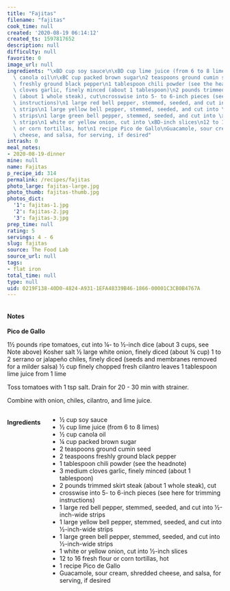 ```yaml
---
title: "Fajitas"
filename: "fajitas"
cook_time: null
created: '2020-08-19 06:14:12'
created_ts: 1597817652
description: null
difficulty: null
favorite: 0
image_url: null
ingredients: "\xBD cup soy sauce\n\xBD cup lime juice (from 6 to 8 limes)\n\xBD cup\
  \ canola oil\n\xBC cup packed brown sugar\n2 teaspoons ground cumin seed\n2 teaspoons\
  \ freshly ground black pepper\n1 tablespoon chili powder (see the headnote)\n3 medium\
  \ cloves garlic, finely minced (about 1 tablespoon)\n2 pounds trimmed skirt steak\
  \ (about 1 whole steak), cut\ncrosswise into 5- to 6-inch pieces (see here for trimming\
  \ instructions)\n1 large red bell pepper, stemmed, seeded, and cut into \xBD-inch-wide\
  \ strips\n1 large yellow bell pepper, stemmed, seeded, and cut into \xBD-inch-wide\
  \ strips\n1 large green bell pepper, stemmed, seeded, and cut into \xBD-inch-wide\
  \ strips\n1 white or yellow onion, cut into \xBD-inch slices\n12 to 16 fresh flour\
  \ or corn tortillas, hot\n1 recipe Pico de Gallo\nGuacamole, sour cream, shredded\
  \ cheese, and salsa, for serving, if desired"
intrash: 0
meal_notes:
- 2020-08-19-dinner
mine: null
name: Fajitas
p_recipe_id: 314
permalink: /recipes/fajitas
photo_large: fajitas-large.jpg
photo_thumb: fajitas-thumb.jpg
photos_dict:
  '1': fajitas-1.jpg
  '2': fajitas-2.jpg
  '3': fajitas-3.jpg
prep_time: null
rating: 5
servings: 4 - 6
slug: fajitas
source: The Food Lab
source_url: null
tags:
- flat iron
total_time: null
type: null
uid: 0219F138-40D0-4824-A931-1EFA48339B46-1866-00001C3CB0B4767A
---
```

<div class="large-8 medium-7 columns" id="writeup">		<div id="notes"><h4>Notes</h4>
<div class="box box-notes"><p><strong>Pico de Gallo</strong></p>
<p>1½ pounds ripe tomatoes, cut into ¼- to ½-inch dice (about
3 cups, see Note above)
Kosher salt
½ large white onion, finely diced (about ¾ cup)
1 to 2 serrano or jalapeño chiles, finely diced (seeds and membranes removed for a milder salsa)
½ cup finely chopped fresh cilantro leaves
1 tablespoon lime juice from 1 lime</p>
<p>Toss  tomatoes with 1 tsp salt.  Drain for 20 - 30 min with strainer.</p>
<p>Combine with onion, chiles, cilantro, and lime juice.</p>
</div></div>	</div><!-- #writeup -->
</div><!-- #row-one -->
<div class="row" id="row-two">	<div class="medium-4 small-5 columns" id="ingredients"><h4>Ingredients</h4><div class="box box-ingredients content"><ul>
<li>½ cup soy sauce</li>
<li>½ cup lime juice (from 6 to 8 limes)</li>
<li>½ cup canola oil</li>
<li>¼ cup packed brown sugar</li>
<li>2 teaspoons ground cumin seed</li>
<li>2 teaspoons freshly ground black pepper</li>
<li>1 tablespoon chili powder (see the headnote)</li>
<li>3 medium cloves garlic, finely minced (about 1 tablespoon)</li>
<li>2 pounds trimmed skirt steak (about 1 whole steak), cut</li>
<li>crosswise into 5- to 6-inch pieces (see here for trimming instructions)</li>
<li>1 large red bell pepper, stemmed, seeded, and cut into ½-inch-wide strips</li>
<li>1 large yellow bell pepper, stemmed, seeded, and cut into ½-inch-wide strips</li>
<li>1 large green bell pepper, stemmed, seeded, and cut into ½-inch-wide strips</li>
<li>1 white or yellow onion, cut into ½-inch slices</li>
<li>12 to 16 fresh flour or corn tortillas, hot</li>
<li>1 recipe Pico de Gallo</li>
<li>Guacamole, sour cream, shredded cheese, and salsa, for serving, if desired</li>
</ul>
</div>	</div>	<div class="medium-6 small-7 columns" id="directions">	</div>